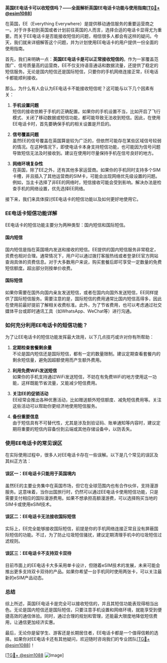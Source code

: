 **英国EE电话卡可以收短信吗？——全面解析英国EE电话卡功能与使用指南[[TG💪+ @esim1088](https://t.me/s/esim1088)]**

在英国，EE（Everything Everywhere）是提供移动通信服务的重要运营商之一。对于许多初到英国或者计划前往英国的人而言，选择合适的电话卡显得尤为重要。而关于EE电话卡是否能接收短信的问题，相信很多人都会有这样的疑问。今天，我们就来详细解答这个问题，并为计划使用EE电话卡的用户提供一份全面的使用指南。

首先，我们来明确一点：**英国EE电话卡是可以正常接收短信的**。作为一家覆盖范围广、信号质量高的运营商，EE不仅支持语音通话和数据流量，还提供了稳定的短信服务。无论是国内短信还是国际短信，只要你的手机网络连接正常，EE电话卡都能顺利接收。

那么，为什么有人会认为EE电话卡不能接收短信呢？这可能与以下几个因素有关：

1. **手机设置问题**  
   短信的接收依赖于手机的正确配置。如果你的手机设置不当，比如开启了飞行模式、关闭了移动数据或短信功能，都可能导致无法收到短信。因此，在使用EE电话卡时，首先要确保手机的相关设置是开启的。

2. **信号覆盖问题**  
   虽然EE的信号覆盖在英国算是较为广泛的，但依然可能存在某些区域信号较弱的情况。在这种情况下，即使电话卡本身支持短信功能，也可能因为信号问题导致短信无法及时接收到。建议在使用时尽量保持手机在信号良好的地方。

3. **网络环境复杂性**  
   在英国，除了EE之外，还有其他多家运营商。如果你的手机同时支持多个SIM卡槽，并且插入了其他运营商的SIM卡，可能会出现网络优先级设置的问题。例如，当主卡选择了非EE的网络时，短信接收可能会受到影响。解决办法是检查手机的网络设置，优先选择EE网络。

接下来，我们来具体探讨EE电话卡的短信功能以及如何更好地使用它。

### EE电话卡短信功能详解

EE电话卡的短信功能主要分为两种类型：国内短信和国际短信。

#### 国内短信
国内短信是指在英国境内发送和接收的短信。EE提供的国内短信服务非常稳定，资费也相对合理。通常情况下，用户可以通过拨打客服热线或者登录EE官方网站查询具体的资费信息。对于大多数用户来说，购买套餐后即可享受一定数量的免费短信额度。超出部分则按单价收费。

#### 国际短信
如果你需要在国外向国内亲友发送短信，或者在国内向国外发送短信，EE同样提供了国际短信服务。需要注意的是，国际短信的费用通常比国内短信高得多，因此在使用前最好提前了解相关收费标准。此外，为了节省费用，也可以考虑通过社交媒体平台或即时通讯工具（如WhatsApp、WeChat等）进行沟通。

### 如何充分利用EE电话卡的短信功能？

为了让EE电话卡的短信功能发挥最大效用，以下几点技巧或许对你有所帮助：

1. **定期检查套餐剩余量**  
   不论是国内短信还是国际短信，都有一定的数量限制。建议定期查看套餐内的剩余短信量，避免因超额使用而产生额外费用。

2. **利用免费WiFi发送短信**  
   如果你的手机支持通过WiFi发送短信，不妨在有免费WiFi的地方使用这一功能，这样既能节省流量，又能减少短信费用。

3. **关注EE的促销活动**  
   EE经常会推出各种优惠活动，比如赠送额外短信额度、减免短信费用等。关注这些活动可以帮助你更经济地使用短信服务。

4. **备份重要信息**  
   由于短信具有不可替代性，尤其是涉及到验证码、账单通知等内容时，建议定期将重要的短信内容备份到云端或其他存储设备中，以防丢失。

### 使用EE电话卡的常见误区

在实际使用过程中，很多人对EE电话卡存在一些误解。以下是几个常见的误区及其纠正方法：

#### 误区一：EE电话卡只能用于英国境内
虽然EE的主要业务集中在英国市场，但它在全球范围内也有合作伙伴，支持漫游服务。这意味着，当你出国旅行时，仍然可以通过EE电话卡使用短信功能，只是需要支付相应的国际漫游费用。如果不想承担高额漫游费，可以选择购买当地的SIM卡或使用eSIM技术。

#### 误区二：EE电话卡无法接收国际短信
实际上，EE完全能够接收国际短信，前提是你的手机网络连接正常且没有屏蔽国际短信的功能。不过，为了防止垃圾短信骚扰，建议定期清理手机中的垃圾短信过滤规则。

#### 误区三：EE电话卡不支持双卡双待
目前市面上的EE电话卡大多采用单卡设计，但随着eSIM技术的发展，未来可能会推出更多支持双卡双待的产品。如果你希望一台手机同时使用两张卡，可以关注最新的eSIM产品动态。

### 总结

综上所述，英国EE电话卡是完全可以接收短信的，并且其短信功能表现得相当出色。无论是国内短信还是国际短信，只要注意手机设置和网络环境，就能享受到便捷高效的通信体验。同时，通过合理的规划和管理，还能最大限度地降低短信费用，让通信更加经济实惠。

最后，无论你是留学生、游客还是长期居住者，EE电话卡都是一个值得信赖的选择。如果你对EE电话卡还有其他疑问，欢迎随时咨询我们的专业团队[[TG💪+ @esim1088](https://t.me/s/esim1088)]！

[[TG💪+ @esim1088](https://t.me/s/esim1088) ![Image](https://i.postimg.cc/4NQfJmqS/Snipaste-2025-05-13-00-14-12.png)]